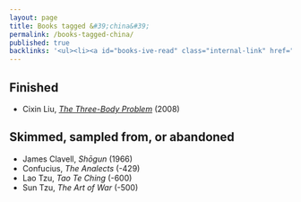 ```yaml
---
layout: page
title: Books tagged &#39;china&#39;
permalink: /books-tagged-china/
published: true
backlinks: '<ul><li><a id="books-ive-read" class="internal-link" href="/books-ive-read/">Books I&#39;ve read</a></li></ul>'
---
```




## Finished 
* Cixin Liu, _<a id="cixin-three-body-problem" class="internal-link" href="/cixin-three-body-problem/">The Three-Body Problem</a>_ (2008) 


## Skimmed, sampled from, or abandoned 
* James Clavell, _Shōgun_ (1966) 
* Confucius, _The Analects_ (-429) 
* Lao Tzu, _Tao Te Ching_ (-600) 
* Sun Tzu, _The Art of War_ (-500) 
